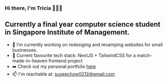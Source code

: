 ### Hi there, I'm Tricia 👩🏻‍💻
Currently a final year computer science student in Singapore Institute of Management. 
---

- 🔭 I’m currently working on redesiging and revamping websites for small businesses.
- 🥞 Current favourite tech stack: NextJS + TailwindCSS for a match-made-in-heaven frontend project
- ➡️ Check out my personal portfolio [here](https://portfolio-triciachow.vercel.app/)
- 📫 I'm reachable at: suyeechow0212@gmail.com
